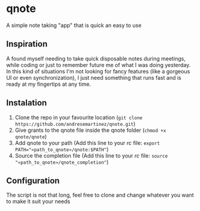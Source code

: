 # qnote
A simple note taking "app" that is quick an easy to use

## Inspiration
A found myself needing to take quick disposable notes during meetings, while coding or just to remember future me of what I was doing yesterday.  
In this kind of situations I'm not looking for fancy features (like a gorgeous UI or even synchronization), I just need something that runs fast and is ready at my fingertips at any time.

## Instalation

1. Clone the repo in your favourite location (`git clone https://github.com/andresemartinez/qnote.git`)
2. Give grants to the qnote file inside the qnote folder (`chmod +x qnote/qnote`)
3. Add qnote to your path (Add this line to your *rc* file: `export PATH="«path_to_qnote»/qnote:$PATH"`)
4. Source the completion file (Add this line to your *rc* file: `source "«path_to_qnote»/qnote_completion"`)

## Configuration

The script is not that long, feel free to clone and change whatever you want to make it suit your needs
